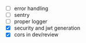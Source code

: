 - [ ] error handling
- [ ] sentry
- [ ] proper logger
- [x] security and jwt generation
- [x] cors in dev/review
